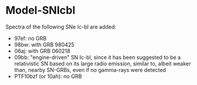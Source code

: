 # Model-SNIcbl

Spectra of the following SNe Ic-bl are added:
- 97ef: no GRB 
- 98bw: with GRB 980425
- 06aj: with GRB 060218
- 09bb: "engine-driven" SN Ic-bl, since it has been suggested to be a relativistic SN based on its large radio emission, similar
  to, albeit weaker than, nearby SN-GRBs, even if no gamma-rays were detected
- PTF10bzf (or 10ah): no GRB

